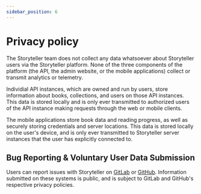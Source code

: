 ```yaml
---
sidebar_position: 6
---
```


# Privacy policy

The Storyteller team does not collect any data whatsoever about Storyteller
users via the Storyteller platform. None of the three components of the platform
(the API, the admin website, or the mobile applications) collect or transmit
analytics or telemetry.

Individial API instances, which are owned and run by users, store information
about books, collections, and users on those API instances. This data is stored
locally and is only ever transmitted to authorized users of the API instance
making requests through the web or mobile clients.

The mobile applications store book data and reading progress, as well as
securely storing credentials and server locations. This data is stored locally
on the user's device, and is only ever transmitted to Storyteller server
instances that the user has explicitly connected to.

## Bug Reporting & Voluntary User Data Submission

Users can report issues with Storyteller on
[GitLab](https://gitlab.com/smoores/storyteller/-/issues) or
[GitHub](https://github.com/smoores-dev/storyteller/issues). Information
submitted on these systems is public, and is subject to GitLab and GitHub's
respective privacy policies.
